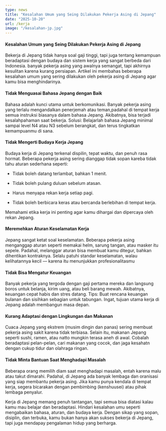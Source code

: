 ```yaml
---
type: news
title: "Kesalahan Umum yang Seing Dilakukan Pekerja Asing di Jepang"
date: "2025-10-20"
url: /kerja
image: "/kesalahan-jp.jpg"
---
```




#### Kesalahan Umum yang Seing Dilakukan Pekerja Asing di Jepang

Bekerja di Jepang tidak hanya soal gaji tinggi, tapi juga tentang kemampuan beradaptasi dengan budaya dan sistem kerja yang sangat berbeda dari Indonesia. banyak pekerja asing yang awalnya semangat, tapi akhirnya kesulitan karena kurang persiapan. Artikel ini membahas beberapa kesalahan umum yang sering dilakukan oleh pekerja asing di Jepang agar kamu bisa menghindarinya.

#### Tidak Menguasai Bahasa Jepang dengan Baik

Bahasa adalah kunci utama untuk berkomunikasi. Banyak pekerja asing yang terlalu mengandalkan penerjemah atau teman,padahal di tempat kerja semua instruksi biasanya dalam bahasa Jepang. Akibatnya, bisa terjadi kesalahpahaman saat bekerja. 
Solusi: Belajarlah bahasa Jepang minimal sampai level N4 atau N3 sebelum berangkat, dan terus tingkatkan kemampuanmu di sana.

#### Tidak Mengerti Budaya Kerja Jepang 
Budaya kerja di Jepang terkenal dispilin, tepat waktu, dan penuh rasa hormat. Beberapa pekerja asing sering dianggap tidak sopan kareba tidak tahu aturan sederhana seperti: 

- Tidak boleh datang terlambat, bahkan 1 menit.

- Tidak boleh pulang duluan sebelum atasan.

- Harus menyapa rekan kerja setiap pagi.

- Tidak boleh berbicara keras atau bercanda berlebihan di tempat kerja.

Memahami etika kerja ini penting agar kamu dihargai dan dipercaya oleh rekan Jepang.

#### Meremehkan Aturan Keselamatan Kerja

Jepang sangat ketat soal keselamatan. Beberapa pekerja asing menganggap aturan seperti memakai helm, sarung tangan, atau masker itu sepele. Padahal, melanggar aturan bisa membuat kamu ditegur, bahkan dihentikan kontraknya.
Selalu patuhi standar keselamatan, walau kelihatannya  kecil — karena itu menunjukkan profesionalitasmu

#### Tidak Bisa Mengatur Keuangan 

Banyak pekerja yang tergoda dengan gaji pertama mereka dan langsung boros untuk belanja, kirim uang, atau beli barang mewah. Akibatnya, keuangan cepat habis dan stres datang. 
Tips: Buat rencana keuangan bulanan dan sisihkan sebagian untuk tabungan. Ingat, tujuan utama kerja di Jepang adalah membangun masa depan.

#### Kurang Adaptasi dengan Lingkungan dan Makanan

Cuaca Jepang yang ekstrem (musim dingin dan panas) sering membuat pekerja asing sakit karena tidak terbiasa. Selain itu, makanan Jepang seperti sushi, ramen, atau natto mungkin terasa aneh di awal. Cobalah beradaptasi pelan-pelan, cari makanan yang cocok, dan jaga kesahatn dengan cukup tidur dan olahraga ringan.

#### Tidak Minta Bantuan Saat Menghadapi Masalah 

Beberapa orang memilih diam saat menghadapi masalah, entah karena malu atau takut dimarahi. Padahal, di Jepang ada banyak lembaga dan oranisasi yang siap membantu pekerja asing. Jika kamu punya kendala di tempat kerja, segera bicarakan dengan pembimbing (kenshuusei) atau pihak lembaga penyalur.

Kerja di Jepang memang penuh tantangan, tapi semua bisa diatasi kalau kamu mau belajar dan beradaptasi. Hindari kesalahan umu seperti mengabaikan bahasa, aturan, dan budaya kerja. Dengan sikap yang sopan, disiplin, dan terbuka, kamu bukan hanya akan sukses bekerja di Jepang, tapi juga mendapay pengalaman hidup yang berharga.